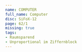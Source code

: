```yaml
---
name: COMPUTER
full_name: Computer
disc: SiFoX-12
page: 62/1
missing: true
tags:
- Raumsparend
- Unproportional im Ziffernblock
---
```

